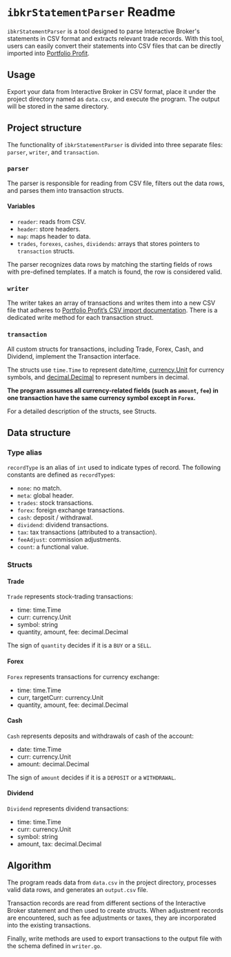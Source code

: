 # `ibkrStatementParser` Readme

`ibkrStatementParser` is a tool designed to parse Interactive Broker's statements in CSV format and extracts relevant trade records. With this tool, users can easily convert their statements into CSV files that can be directly imported into [Portfolio Profit](https://portfolioprofit.app/).

## Usage

Export your data from Interactive Broker in CSV format, place it under the project directory named as `data.csv`, and execute the program. The output will be stored in the same directory.

## Project structure

The functionality of `ibkrStatementParser` is divided into three separate files: `parser`, `writer`, and `transaction`.

### `parser`

The parser is responsible for reading from CSV file, filters out the data rows, and parses them into transaction structs.

#### Variables

- `reader`: reads from CSV.
- `header`: store headers.
- `map`: maps header to data.
- `trades`, `forexes`, `cashes`, `dividends`: arrays that stores pointers to `transaction` structs.

The parser recognizes data rows by matching the starting fields of rows with pre-defined templates. If a match is found, the row is considered valid.

### `writer`

The writer takes an array of transactions and writes them into a new CSV file that adheres to [Portfolio Profit’s CSV import documentation](https://portfolioprofit.app/docs/import/csv). There is a dedicated write method for each transaction struct.

### `transaction`

All custom structs for transactions, including Trade, Forex, Cash, and Dividend, implement the Transaction interface.

The structs use `time.Time` to represent date/time, [currency.Unit](https://pkg.go.dev/golang.org/x/text/currency) for currency symbols, and [decimal.Decimal](https://pkg.go.dev/github.com/shopspring/decimal) to represent numbers in decimal.

**The program assumes all currency-related fields (such as `amount`, `fee`) in one transaction have the same currency symbol except in `Forex`.**

For a detailed description of the structs, see Structs.

## Data structure

### Type alias

`recordType` is an alias of `int` used to indicate types of record. The following constants are defined as `recordType`s:

- `none`: no match.
- `meta`: global header.
- `trades`: stock transactions.
- `forex`: foreign exchange transactions.
- `cash`: deposit / withdrawal.
- `dividend`: dividend transactions.
- `tax`: tax transactions (attributed to a transaction).
- `feeAdjust`: commission adjustments.
- `count`: a functional value.

### Structs

#### Trade

`Trade` represents stock-trading transactions:

- time: time.Time
- curr: currency.Unit
- symbol: string
- quantity, amount, fee: decimal.Decimal

The sign of `quantity` decides if it is a `BUY` or a `SELL`.

#### Forex

`Forex` represents transactions for currency exchange:

- time: time.Time
- curr, targetCurr: currency.Unit
- quantity, amount, fee: decimal.Decimal

#### Cash

`Cash` represents deposits and withdrawals of cash of the account:

- date: time.Time
- curr: currency.Unit
- amount: decimal.Decimal

The sign of `amount` decides if it is a `DEPOSIT` or a `WITHDRAWAL`.

#### Dividend

`Dividend` represents dividend transactions:

- time: time.Time
- curr: currency.Unit
- symbol: string
- amount, tax: decimal.Decimal

## Algorithm

The program reads data from `data.csv` in the project directory, processes valid data rows, and generates an `output.csv` file.

Transaction records are read from different sections of the Interactive Broker statement and then used to create structs. When adjustment records are encountered, such as fee adjustments or taxes, they are incorporated into the existing transactions.

Finally, write methods are used to export transactions to the output file with the schema defined in `writer.go`.
